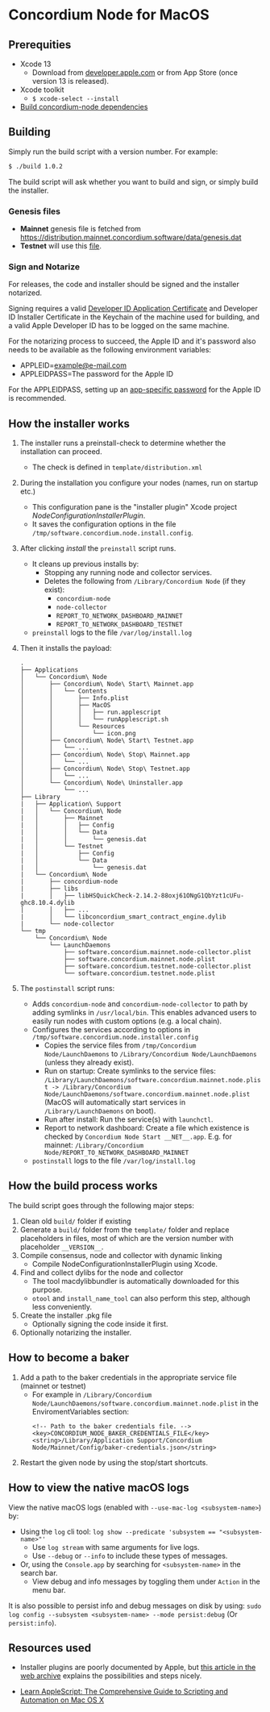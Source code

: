 # Concordium Node for MacOS

## Prerequities

- Xcode 13
  - Download from [developer.apple.com](https://developer.apple.com/download) or
    from App Store (once version 13 is released).
- Xcode toolkit
  - `$ xcode-select --install`
- [Build concordium-node dependencies](../../../concordium-node/README.md)

## Building

Simply run the build script with a version number.
For example: 

```bash
$ ./build 1.0.2
```

The build script will ask whether you want to build and sign, or simply build
the installer.

### Genesis files
- **Mainnet** genesis file is fetched from https://distribution.mainnet.concordium.software/data/genesis.dat
- **Testnet** will use this [file](../../../service/windows/installer/resources/testnet-genesis.dat).

### Sign and Notarize

For releases, the code and installer should be signed and the installer
notarized.

Signing requires a valid [Developer ID Application
Certificate](https://developer.apple.com/support/certificates/) and Developer ID
Installer Certificate in the Keychain of the machine used for building, and a valid Apple Developer ID has to be logged on the same machine.

For the notarizing process to succeed, the Apple ID and it's password also needs to be available as the following
environment variables:

-   APPLEID=<example@e-mail.com>
-   APPLEIDPASS=The password for the Apple ID

For the APPLEIDPASS, setting up an [app-specific password](https://support.apple.com/en-us/HT204397) for the Apple ID is recommended.


## How the installer works

1. The installer runs a preinstall-check to determine whether the installation
   can proceed.
   - The check is defined in `template/distribution.xml`
2. During the installation you configure your nodes (names, run on startup etc.)
   - This configuration pane is the "installer plugin" Xcode project
    *NodeConfigurationInstallerPlugin*.
   - It saves the configuration options in the file
    `/tmp/software.concordium.node.install.config`.
3. After clicking *install* the `preinstall` script runs.
   - It cleans up previous installs by:
     - Stopping any running node and collector services.
     - Deletes the following from `/Library/Concordium Node` (if they exist):
       - `concordium-node`
       - `node-collector`
       - `REPORT_TO_NETWORK_DASHBOARD_MAINNET`
       - `REPORT_TO_NETWORK_DASHBOARD_TESTNET`
   - `preinstall` logs to the file `/var/log/install.log` 
4. Then it installs the payload:

    ```
    .
    ├── Applications
    │   └── Concordium\ Node
    │       ├── Concordium\ Node\ Start\ Mainnet.app
    │       │   └── Contents
    │       │       ├── Info.plist
    │       │       ├── MacOS
    │       │       │   ├── run.applescript
    │       │       │   └── runApplescript.sh
    │       │       └── Resources
    │       │           └── icon.png
    │       ├── Concordium\ Node\ Start\ Testnet.app
    │       │   └── ...
    │       ├── Concordium\ Node\ Stop\ Mainnet.app
    │       │   └── ...
    │       ├── Concordium\ Node\ Stop\ Testnet.app
    │       │   └── ...
    │       └── Concordium\ Node\ Uninstaller.app
    │           └── ...
    ├── Library
    |   ├── Application\ Support
    |   │   └── Concordium\ Node
    |   │       ├── Mainnet
    |   │       │   ├── Config
    |   │       │   └── Data
    |   │       │       └── genesis.dat
    |   │       └── Testnet
    |   │           ├── Config
    |   │           └── Data
    |   │               └── genesis.dat
    |   └── Concordium\ Node
    |       ├── concordium-node
    |       ├── libs
    |       │   ├── libHSQuickCheck-2.14.2-88oxj61ONgG1QbYzt1cUFu-ghc8.10.4.dylib
    |       │   ├── ...
    |       │   └── libconcordium_smart_contract_engine.dylib
    |       └── node-collector
    └── tmp
        └── Concordium\ Node
            └── LaunchDaemons
                ├── software.concordium.mainnet.node-collector.plist
                ├── software.concordium.mainnet.node.plist
                ├── software.concordium.testnet.node-collector.plist
                └── software.concordium.testnet.node.plist

    ```

5. The `postinstall` script runs:
   - Adds `concordium-node` and `concordium-node-collector` to path by adding
     symlinks in `/usr/local/bin`. This enables advanced users to easily run
     nodes with custom options (e.g. a local chain).
   - Configures the services according to options in
     `/tmp/software.concordium.node.installer.config`
      - Copies the service files from `/tmp/Concordium Node/LaunchDaemons` to
        `/Library/Concordium Node/LaunchDaemons` (unless they already exist).
      - Run on startup: Create symlinks to the service files:
        `/Library/LaunchDaemons/software.concordium.mainnet.node.plist ->
        /Library/Concordium Node/LaunchDaemons/software.concordium.mainnet.node.plist`
        (MacOS will automatically start services in `/Library/LaunchDaemons` on
        boot).
      - Run after install: Run the service(s) with `launchctl`.
      - Report to network dashboard: Create a file which existence is checked
        by `Concordium Node Start __NET__.app`. E.g. for mainnet: `/Library/Concordium Node/REPORT_TO_NETWORK_DASHBOARD_MAINNET`
   - `postinstall` logs to the file `/var/log/install.log` 

## How the build process works

The build script goes through the following major steps:
  1. Clean old `build/` folder if existing
  2. Generate a `build/` folder from the `template/` folder and replace
  placeholders in files, most of which are the version number with placeholder
  `__VERSION__`.
  3. Compile consensus, node and collector with dynamic linking
     - Compile NodeConfigurationInstallerPlugin using Xcode.
  4. Find and collect dylibs for the node and collector
     - The tool macdylibbundler is automatically downloaded for this purpose.
     - `otool` and `install_name_tool` can also perform this step, although less conveniently.
  5. Create the installer .pkg file
     - Optionally signing the code inside it first.
  6. Optionally notarizing the installer.

## How to become a baker

1. Add a path to the baker credentials in the appropriate service file (mainnet
   or testnet)
   - For example in
     `/Library/Concordium
     Node/LaunchDaemons/software.concordium.mainnet.node.plist` in the
     EnviromentVariables section:
     ```
     <!-- Path to the baker credentials file. -->
     <key>CONCORDIUM_NODE_BAKER_CREDENTIALS_FILE</key>
     <string>/Library/Application Support/Concordium Node/Mainnet/Config/baker-credentials.json</string>
     ```
 2. Restart the given node by using the stop/start shortcuts.

## How to view the native macOS logs

View the native macOS logs (enabled with `--use-mac-log <subsystem-name>`) by:
- Using the `log` cli tool: `log show --predicate 'subsystem == "<subsystem-name>"'`
  - Use `log stream` with same arguments for live logs. 
  - Use `--debug` or `--info` to include these types of messages.
- Or, using the `Console.app` by searching for `<subsystem-name>` in the search bar.
  - View debug and info messages by toggling them under `Action` in the menu bar.

It is also possible to persist info and debug messages on disk by using:
```sudo log config --subsystem <subsystem-name> --mode persist:debug```
(Or `persist:info`).

## Resources used

- Installer plugins are poorly documented by Apple, but [this article in the web
archive](https://web.archive.org/web/20120703051958/mactech.com/articles/mactech/Vol.25/25.06/InstallerPlugins/index.html) explains the possibilities and steps nicely.

- [Learn AppleScript: The Comprehensive Guide to Scripting and Automation on Mac OS X](https://www.amazon.com/Learn-AppleScript-Comprehensive-Scripting-Automation-dp-1430223618/dp/1430223618)
